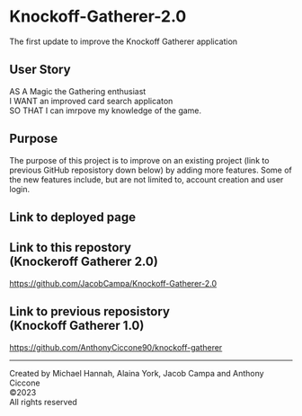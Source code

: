 # Knockoff-Gatherer-2.0

The first update to improve the Knockoff Gatherer application

## User Story
AS A Magic the Gathering enthusiast
 <br>
I WANT an improved card search applicaton
<br>
SO THAT I can imrpove my knowledge of the game.

## Purpose 
The purpose of this project is to improve on an existing project (link to previous GitHub reposistory down below) by adding more features. Some of the new features include, but are not limited to, account creation and user login. 


## Link to deployed page

## Link to this repostory <br>(Knockeroff Gatherer 2.0)
https://github.com/JacobCampa/Knockoff-Gatherer-2.0


## Link to previous reposistory <br> (Knockoff Gatherer 1.0)
https://github.com/AnthonyCiccone90/knockoff-gatherer



<hr>
Created by Michael Hannah, Alaina York, Jacob Campa and Anthony Ciccone 
<br>
©2023
<br>
All rights reserved